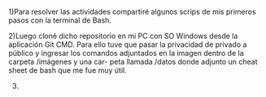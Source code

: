 1)Para resolver las actividades compartiré algunos scrips de mis primeros
pasos con la terminal de Bash.

2)Luego cloné dicho repositorio en mi PC con SO Windows desde la aplicación
Git CMD. Para ello tuve que pasar la privacidad de privado a público y ingresar 
los comandos adjuntados en la imagen dentro de la carpeta /imágenes y una car-
peta llamada /datos donde adjunto un cheat sheet de bash que me fue muy útil.

3)



